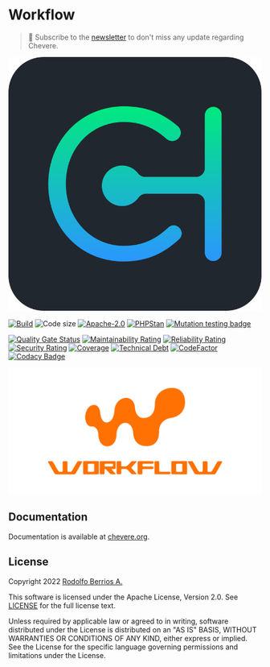 # Workflow

> 🔔 Subscribe to the [newsletter](https://chv.to/chevere-newsletter) to don't miss any update regarding Chevere.

![Chevere](chevere.svg)

[![Build](https://img.shields.io/github/workflow/status/chevere/workflow/Test?style=flat-square)](https://github.com/chevere/workflow/actions) ![Code size](https://img.shields.io/github/languages/code-size/chevere/workflow?style=flat-square) [![Apache-2.0](https://img.shields.io/github/license/chevere/workflow?style=flat-square)](LICENSE) [![PHPStan](https://img.shields.io/badge/PHPStan-level%209-blueviolet?style=flat-square)](https://phpstan.org/) [![Mutation testing badge](https://img.shields.io/endpoint?style=flat-square&url=https%3A%2F%2Fbadge-api.stryker-mutator.io%2Fgithub.com%2Fchevere%2Fworkflow%2F0.6)](https://dashboard.stryker-mutator.io/reports/github.com/chevere/workflow/0.6)

[![Quality Gate Status](https://sonarcloud.io/api/project_badges/measure?project=chevere_workflow&metric=alert_status)](https://sonarcloud.io/dashboard?id=chevere_workflow) [![Maintainability Rating](https://sonarcloud.io/api/project_badges/measure?project=chevere_workflow&metric=sqale_rating)](https://sonarcloud.io/dashboard?id=chevere_workflow) [![Reliability Rating](https://sonarcloud.io/api/project_badges/measure?project=chevere_workflow&metric=reliability_rating)](https://sonarcloud.io/dashboard?id=chevere_workflow) [![Security Rating](https://sonarcloud.io/api/project_badges/measure?project=chevere_workflow&metric=security_rating)](https://sonarcloud.io/dashboard?id=chevere_workflow) [![Coverage](https://sonarcloud.io/api/project_badges/measure?project=chevere_workflow&metric=coverage)](https://sonarcloud.io/dashboard?id=chevere_workflow) [![Technical Debt](https://sonarcloud.io/api/project_badges/measure?project=chevere_workflow&metric=sqale_index)](https://sonarcloud.io/dashboard?id=chevere_workflow) [![CodeFactor](https://www.codefactor.io/repository/github/chevere/workflow/badge)](https://www.codefactor.io/repository/github/chevere/workflow) [![Codacy Badge](https://app.codacy.com/project/badge/Grade/9e33004e8791436f9e7e39093f3fd5e4)](https://www.codacy.com/gh/chevere/workflow/dashboard)

![Workflow](.github/banner/workflow-logo.svg)

## Documentation

Documentation is available at [chevere.org](https://chevere.org/packages/workflow).

## License

Copyright 2022 [Rodolfo Berrios A.](https://rodolfoberrios.com/)

This software is licensed under the Apache License, Version 2.0. See [LICENSE](LICENSE) for the full license text.

Unless required by applicable law or agreed to in writing, software distributed under the License is distributed on an "AS IS" BASIS, WITHOUT WARRANTIES OR CONDITIONS OF ANY KIND, either express or implied. See the License for the specific language governing permissions and limitations under the License.
